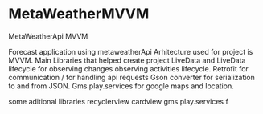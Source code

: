 # MetaWeatherMVVM
MetaWeatherApi MVVM 

Forecast application using metaweatherApi 
Arhitecture used for project is MVVM.
Main Libraries that helped create project 
LiveData and LiveData lifecycle for observing changes observing activities lifecycle.
Retrofit for communication / for handling api requests
Gson converter for serialization to and from JSON.
Gms.play.services for google maps and location. 

some aditional libraries
recyclerview 
cardview
gms.play.services f
